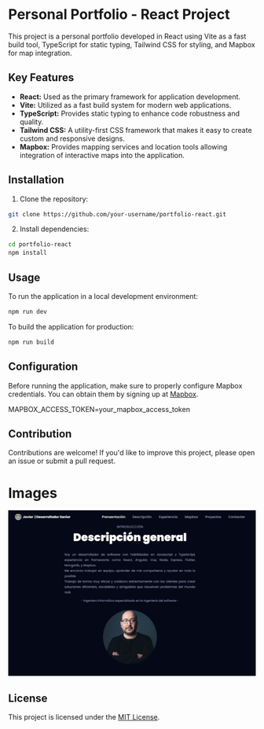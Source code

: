 # Personal Portfolio - React Project

This project is a personal portfolio developed in React using Vite as a fast build tool, TypeScript for static typing, Tailwind CSS for styling, and Mapbox for map integration.

## Key Features

- **React:** Used as the primary framework for application development.
- **Vite:** Utilized as a fast build system for modern web applications.
- **TypeScript:** Provides static typing to enhance code robustness and quality.
- **Tailwind CSS:** A utility-first CSS framework that makes it easy to create custom and responsive designs.
- **Mapbox:** Provides mapping services and location tools allowing integration of interactive maps into the application.

## Installation

1. Clone the repository:

```bash
git clone https://github.com/your-username/portfolio-react.git
```

2. Install dependencies:

```bash
cd portfolio-react
npm install
```

## Usage

To run the application in a local development environment:

```bash
npm run dev
```

To build the application for production:

```bash
npm run build
```

## Configuration

Before running the application, make sure to properly configure Mapbox credentials. You can obtain them by signing up at [Mapbox](https://www.mapbox.com/).

MAPBOX_ACCESS_TOKEN=your_mapbox_access_token


## Contribution

Contributions are welcome! If you'd like to improve this project, please open an issue or submit a pull request.

# Images

[![Portfolio](./images/portfolio.png 'Portfolio')](./images/portfolio.png 'Portfolio')


## License

This project is licensed under the [MIT License](https://opensource.org/licenses/MIT).


